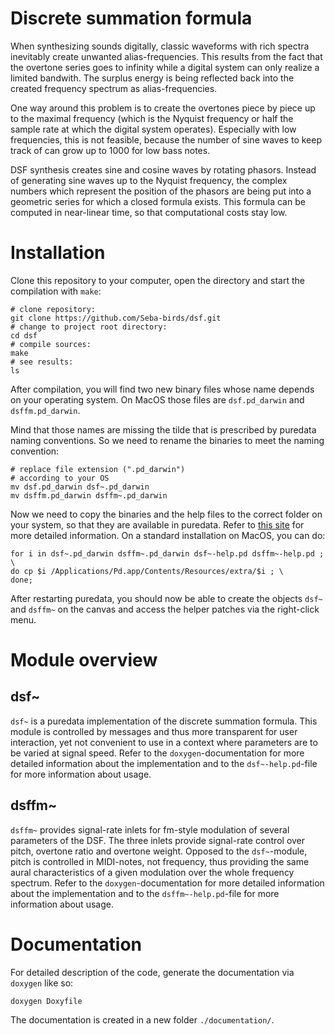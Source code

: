 
# Discrete summation formula

When synthesizing sounds digitally,
classic waveforms with rich spectra
inevitably create unwanted alias-frequencies.
This results from the fact that the overtone
series goes to infinity while a digital system
can only realize a limited bandwith. The
surplus energy is being reflected back into
the created frequency spectrum as alias-frequencies.

One way around this problem is to create the
overtones piece by piece up to the maximal frequency
(which is the Nyquist frequency or half the sample
rate at which the digital system operates).
Especially with low frequencies, this is not
feasible, because the number of sine waves to
keep track of can grow up to 1000 for low
bass notes.

DSF synthesis creates sine and cosine waves
by rotating phasors. Instead of generating
sine waves up to the Nyquist frequency,
the complex numbers which represent the 
position of the phasors are being put into
a geometric series for which a closed
formula exists. This formula can be computed
in near-linear time, so that computational
costs stay low.


# Installation


Clone this repository to your computer,
open the directory and start the compilation
with `make`:

```
# clone repository: 
git clone https://github.com/Seba-birds/dsf.git
# change to project root directory:
cd dsf
# compile sources:
make
# see results:
ls
```

After compilation, you will find two new binary
files whose name depends on your operating
system. On MacOS those files are
`dsf.pd_darwin` and `dsffm.pd_darwin`.

Mind that those names are missing the tilde
that is prescribed by puredata naming conventions.
So we need to rename the binaries to meet the
naming convention:

```
# replace file extension (".pd_darwin")
# according to your OS
mv dsf.pd_darwin dsf~.pd_darwin
mv dsffm.pd_darwin dsffm~.pd_darwin
```


Now we need to copy the binaries and the help
files to the correct folder on your system, so
that they are available in puredata.
Refer to [this site](https://puredata.info/docs/faq/how-do-i-install-externals-and-help-files/)
for more detailed information. On a standard
installation on MacOS, you can do:

```
for i in dsf~.pd_darwin dsffm~.pd_darwin dsf~-help.pd dsffm~-help.pd ; \
do cp $i /Applications/Pd.app/Contents/Resources/extra/$i ; \
done;
```

After restarting puredata, you should now be
able to create the objects `dsf~` and `dsffm~`
on the canvas and access the helper patches via
the right-click menu.


# Module overview

## dsf~

`dsf~` is a puredata implementation of the discrete summation formula.
This module is controlled by messages and thus more transparent for
user interaction, yet not convenient to use in a context where parameters
are to be varied at signal speed. Refer to the `doxygen`-documentation
for more detailed information about the implementation and to the
`dsf~-help.pd`-file for more information about usage.

## dsffm~

`dsffm~` provides signal-rate inlets for fm-style modulation of several
parameters of the DSF. The three inlets provide signal-rate control over
pitch, overtone ratio and overtone weight. Opposed to the `dsf~`-module,
pitch is controlled in MIDI-notes, not frequency, thus providing the same
aural characteristics of a given modulation over the whole frequency
spectrum. Refer to the `doxygen`-documentation
for more detailed information about the implementation and to the
`dsffm~-help.pd`-file for more information about usage.



# Documentation

For detailed description of the code, generate the
documentation via `doxygen` like so:

```
doxygen Doxyfile
```

The documentation is created in a new 
folder `./documentation/`.





